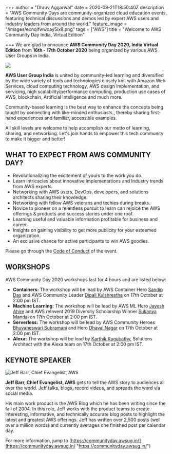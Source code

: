 +++
author = "Dhruv Aggarwal"
date = 2020-08-21T18:50:40Z
description = "AWS Community Days are community-organized cloud education events, featuring technical discussions and demos led by expert AWS users and industry leaders from around the world."
feature_image = "/images/ecnqifwwoay5ix8.png"
tags = ["AWS"]
title = "Welcome to AWS Community Day India, Virtual Edition"

+++
We are glad to announce **AWS Community Day 2020, India Virtual Edition** from **16th - 17th October 2020** being organized by various AWS User Groups in India.

![](/images/ug-logo-for-profile-pic-dark.png)

**AWS User Group India** is united by community-led learning and diversified by the wide variety of tools and technologies closely knit with Amazon Web Services, cloud computing technology, AWS design implementation, and servicing, high scalability/performance computing, production use cases of AWS, blockchain, Artificial Intelligence and much more.

Community-based learning is the best way to enhance the concepts being taught by connecting with like-minded enthusiasts , thereby sharing first-hand experiences and familiar, accessible examples.

All skill levels are welcome to help accomplish our motto of learning, sharing, and networking. Let's join hands to empower this tech community to make it bigger and better!

## **WHAT TO EXPECT FROM AWS COMMUNITY DAY?**

* Revolutionalizing the excitement of yours to the work you do.
* Learn intricacies about innovative implementations and Industry trends from AWS experts.
* Networking with AWS users, DevOps, developers, and solutions architects sharing their knowledge.
* Networking with fellow AWS veterans and techies during breaks.
* Novice to pioneer on a relentless pursuit to learn can rejoice the AWS offerings & products and success stories under one roof.
* Learning useful and valuable information profitable for business and career.
* Insights on gaining visibility to get more publicity for your esteemed organization.
* An exclusive chance for active participants to win AWS goodies.

Please go through the [Code of Conduct](https://communityday.awsug.in/code-of-conduct.html) of the event.

## **WORKSHOPS**

AWS Community Day 2020 workshops last for 4 hours and are listed below:

* **Containers:** The workshop will be lead by AWS Container Hero [Sandip Das](https://www.linkedin.com/in/sandip-das-developer/) and AWS Community Leader [Dipali Kulshrestha](https://www.linkedin.com/in/dipalik/) on 17th October at 2:00 pm IST.
* **Machine Learning:** The workshop will be lead by AWS ML Hero [Jayesh Ahire](https://www.linkedin.com/in/jayesh-ahire/) and AWS reInvent 2019 Diversity Scholarship Winner [Sukanya Mandal](https://www.linkedin.com/in/sukanyamandal/) on 17th October at 2:00 pm IST.
* **Serverless:** The workshop will be lead by AWS Community Heroes [Bhuvaneswari Subramani](https://www.linkedin.com/in/bhuvanas/) and Hero [Dhaval Nagar](https://www.linkedin.com/in/dhavaln/) on 17th October at 2:00 pm IST.
* **Alexa:** The workshop will be lead by [Karthik Ragubathy](https://www.linkedin.com/in/pkarthikr/?originalSubdomain=in), Solutions Architect with the Alexa team on 17th October at 2:00 pm IST.

## **KEYNOTE SPEAKER**

![](/images/jeffbarr.jpg "Jeff Barr, Chief Evangelist, AWS")

**Jeff Barr, Chief Evangelist, AWS** gets to tell the AWS story to audiences all over the world. Jeff talks, blogs, record videos, and spreads the word via social media.

His main work product is the AWS Blog which he has been writing since the fall of 2004. In this role, Jeff works with the product teams to create interesting, informative, and technically accurate blog posts to highlight the latest and greatest AWS offerings. Jeff has written over 2,500 posts (well over a million words) and currently averages one finished post per calendar day.

For more information, jump to [https://communityday.awsug.in/](https://communityday.awsug.in/ "https://communityday.awsug.in/")